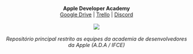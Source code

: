 <p align="center">
  <b>Apple Developer Academy</b><br>
  <a href="#">Google Drive</a> |
  <a href="#">Trello</a> |
  <a href="#">Discord</a>
  <br><br>
  <img src="https://www.iconsdb.com/icons/preview/silver/apple-xxl.png"><br><br>
  <i>Repositório principal restrito as equipes da academia de desenvolvedores da Apple (A.D.A / IFCE)</i><br>
</p>
